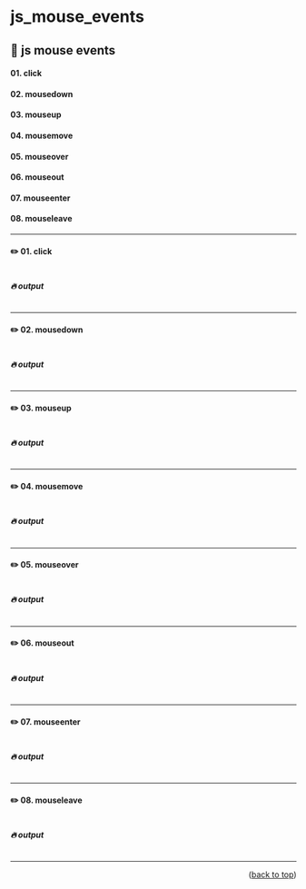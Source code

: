 <a name="topage"></a>

# js_mouse_events

## 📜 js mouse events

#### **01**. click
#### **02**. mousedown
#### **03**. mouseup
#### **04**. mousemove
#### **05**. mouseover
#### **06**. mouseout
#### **07**. mouseenter
#### **08**. mouseleave

-----

#### ✏️ 01. click

```
```

##### 🔥 output

```
```

-----

#### ✏️ 02. mousedown

```
```

##### 🔥 output

```
```

-----

#### ✏️ 03. mouseup

```
```

##### 🔥 output

```
```

-----

#### ✏️ 04. mousemove

```
```

##### 🔥 output

```
```

-----

#### ✏️ 05. mouseover

```
```

##### 🔥 output

```
```

-----

#### ✏️ 06. mouseout

```
```

##### 🔥 output

```
```

-----
#### ✏️ 07. mouseenter

```
```

##### 🔥 output

```
```

-----


#### ✏️ 08. mouseleave

```
```

##### 🔥 output

```
```

-----


<p align="right">(<a href="#topage">back to top</a>)</p>
<br/>
<br/>
